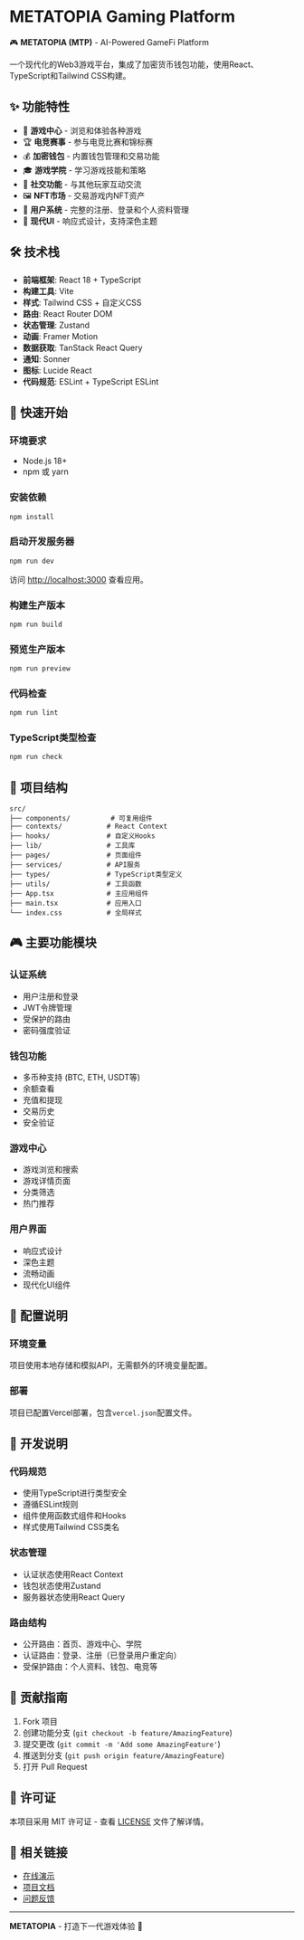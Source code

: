 # METATOPIA Gaming Platform

🎮 **METATOPIA (MTP)** - AI-Powered GameFi Platform

一个现代化的Web3游戏平台，集成了加密货币钱包功能，使用React、TypeScript和Tailwind CSS构建。

## ✨ 功能特性

- 🎯 **游戏中心** - 浏览和体验各种游戏
- 🏆 **电竞赛事** - 参与电竞比赛和锦标赛
- 💰 **加密钱包** - 内置钱包管理和交易功能
- 🎓 **游戏学院** - 学习游戏技能和策略
- 👥 **社交功能** - 与其他玩家互动交流
- 🖼️ **NFT市场** - 交易游戏内NFT资产
- 👤 **用户系统** - 完整的注册、登录和个人资料管理
- 🎨 **现代UI** - 响应式设计，支持深色主题

## 🛠️ 技术栈

- **前端框架**: React 18 + TypeScript
- **构建工具**: Vite
- **样式**: Tailwind CSS + 自定义CSS
- **路由**: React Router DOM
- **状态管理**: Zustand
- **动画**: Framer Motion
- **数据获取**: TanStack React Query
- **通知**: Sonner
- **图标**: Lucide React
- **代码规范**: ESLint + TypeScript ESLint

## 🚀 快速开始

### 环境要求

- Node.js 18+
- npm 或 yarn

### 安装依赖

```bash
npm install
```

### 启动开发服务器

```bash
npm run dev
```

访问 [http://localhost:3000](http://localhost:3000) 查看应用。

### 构建生产版本

```bash
npm run build
```

### 预览生产版本

```bash
npm run preview
```

### 代码检查

```bash
npm run lint
```

### TypeScript类型检查

```bash
npm run check
```

## 📁 项目结构

```
src/
├── components/          # 可复用组件
├── contexts/           # React Context
├── hooks/              # 自定义Hooks
├── lib/                # 工具库
├── pages/              # 页面组件
├── services/           # API服务
├── types/              # TypeScript类型定义
├── utils/              # 工具函数
├── App.tsx             # 主应用组件
├── main.tsx            # 应用入口
└── index.css           # 全局样式
```

## 🎮 主要功能模块

### 认证系统
- 用户注册和登录
- JWT令牌管理
- 受保护的路由
- 密码强度验证

### 钱包功能
- 多币种支持 (BTC, ETH, USDT等)
- 余额查看
- 充值和提现
- 交易历史
- 安全验证

### 游戏中心
- 游戏浏览和搜索
- 游戏详情页面
- 分类筛选
- 热门推荐

### 用户界面
- 响应式设计
- 深色主题
- 流畅动画
- 现代化UI组件

## 🔧 配置说明

### 环境变量

项目使用本地存储和模拟API，无需额外的环境变量配置。

### 部署

项目已配置Vercel部署，包含`vercel.json`配置文件。

## 📝 开发说明

### 代码规范
- 使用TypeScript进行类型安全
- 遵循ESLint规则
- 组件使用函数式组件和Hooks
- 样式使用Tailwind CSS类名

### 状态管理
- 认证状态使用React Context
- 钱包状态使用Zustand
- 服务器状态使用React Query

### 路由结构
- 公开路由：首页、游戏中心、学院
- 认证路由：登录、注册（已登录用户重定向）
- 受保护路由：个人资料、钱包、电竞等

## 🤝 贡献指南

1. Fork 项目
2. 创建功能分支 (`git checkout -b feature/AmazingFeature`)
3. 提交更改 (`git commit -m 'Add some AmazingFeature'`)
4. 推送到分支 (`git push origin feature/AmazingFeature`)
5. 打开 Pull Request

## 📄 许可证

本项目采用 MIT 许可证 - 查看 [LICENSE](LICENSE) 文件了解详情。

## 🔗 相关链接

- [在线演示](https://metatopia-gaming-platform.vercel.app)
- [项目文档](./docs)
- [问题反馈](https://github.com/jiamingwang2/metatopia-gaming-platform/issues)

---

**METATOPIA** - 打造下一代游戏体验 🚀